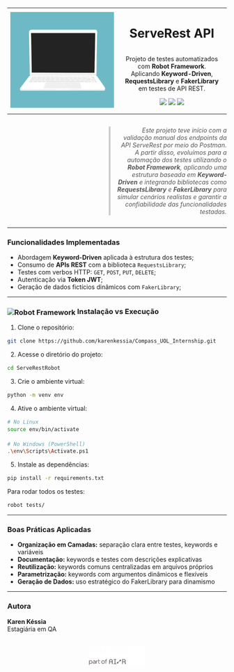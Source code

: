 <table width="100%" style="table-layout: fixed;">
  <tr>
    <!-- Imagem à esquerda -->
    <td width="50%" align="center" valign="middle" style="height: 220px;">
      <img src="../Img/codegif.gif" alt="Testando API" style="width: 100%; height: 100%; object-fit: cover;" />
    </td>
    <!-- Conteúdo central -->
    <td width="75%" align="center" valign="middle">
      <h1 style="display: inline-flex; align-items: center; gap: 10px;">ServeRest API</h1>
      <p>
        Projeto de testes automatizados com <strong>Robot Framework</strong>.<br>
        Aplicando <strong>Keyword-Driven</strong>, <strong>RequestsLibrary</strong> e <strong>FakerLibrary</strong> em testes de API REST.
      </p>
      <p>
        <img src="https://img.shields.io/badge/Framework-Robot%20Framework-black?style=for-the-badge&logo=robotframework" />
        <img src="https://img.shields.io/badge/Python-3.11-blue?style=for-the-badge&logo=python" />
        <img src="https://img.shields.io/badge/Postman-API-black?style=for-the-badge&logo=postman" />
      </p>
    </td>
  </tr>
</table>

<div style="width: 100%; display: flex; justify-content: flex-end;">
  <blockquote style="
    font-style: italic; 
    color: #555; 
    border-left: 4px solid #ccc; 
    padding-left: 15px;
    width: 50%;
    text-align: right;">
    Este projeto teve início com a validação manual dos endpoints da API ServeRest por meio do Postman. 
    A partir disso, evoluímos para a automação dos testes utilizando o <strong>Robot Framework</strong>, 
    aplicando uma estrutura baseada em <strong>Keyword-Driven</strong> e integrando bibliotecas como 
    <strong>RequestsLibrary</strong> e <strong>FakerLibrary</strong> para simular cenários realistas e garantir 
    a confiabilidade das funcionalidades testadas.
  </blockquote>
</div>


---

###  Funcionalidades Implementadas

-  Abordagem **Keyword-Driven** aplicada à estrutura dos testes;
-  Consumo de **APIs REST** com a biblioteca `RequestsLibrary`;
-  Testes com verbos HTTP: `GET`, `POST`, `PUT`, `DELETE`;
-  Autenticação via **Token JWT**;
-  Geração de dados fictícios dinâmicos com `FakerLibrary`;

---

<h3>
  <img src="https://cdn.simpleicons.org/robotframework/white" alt="Robot Framework" width="24" style="vertical-align: middle;"/>
     Instalação vs Execução</h3>


1. Clone o repositório:
```bash
git clone https://github.com/karenkessia/Compass_UOL_Internship.git
```

2. Acesse o diretório do projeto:
```bash
cd ServeRestRobot
```

3. Crie o ambiente virtual:
```bash
python -m venv env
```

4. Ative o ambiente virtual:
```bash
# No Linux
source env/bin/activate

# No Windows (PowerShell)
.\env\Scripts\Activate.ps1
```

5. Instale as dependências:
```bash
pip install -r requirements.txt
```

Para rodar todos os testes:
```bash
robot tests/
```

<hr/>

<h3> Boas Práticas Aplicadas</h3>
<ul>
  <li><strong>Organização em Camadas:</strong> separação clara entre testes, keywords e variáveis</li>
  <li><strong>Documentação:</strong> keywords e testes com descrições explicativas</li>
  <li><strong>Reutilização:</strong> keywords comuns centralizadas em arquivos próprios</li>
  <li><strong>Parametrização:</strong> keywords com argumentos dinâmicos e flexíveis</li>
  <li><strong>Geração de Dados:</strong> uso estratégico do FakerLibrary para dinamismo</li>
</ul>

---

<h3>Autora</h3>
<p>
  <strong>Karen Késsia</strong><br>
  Estagiária em QA <br>
</p>


<p align="center">
  <br>
<img src="../Img/logo_compass02.png" alt="Logo Compass Uol" width="130">
</p>
